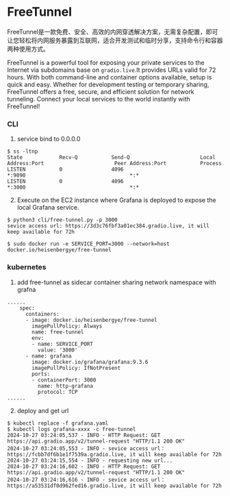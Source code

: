 # FreeTunnel

FreeTunnel是一款免费、安全、高效的内网穿透解决方案，无需复杂配置，即可让您轻松将内网服务暴露到互联网，适合开发测试和临时分享，支持命令行和容器两种使用方式。

FreeTunnel is a powerful tool for exposing your private services to the Internet via subdomains base on `gradio.live`.It provides URLs valid for 72 hours. With both command-line and container options available, setup is quick and easy. Whether for development testing or temporary sharing, FreeTunnel offers a free, secure, and efficient solution for network tunneling. Connect your local services to the world instantly with FreeTunnel!

### CLI

1. service bind to 0.0.0.0
```
$ ss -ltnp
State            Recv-Q           Send-Q                       Local Address:Port                       Peer Address:Port           Process                                       
LISTEN           0                4096                                     *:9090                                  *:*                                                    
LISTEN           0                4096                                     *:3000                                  *:* 
```
2. Execute on the EC2 instance where Grafana is deployed to expose the local Grafana service.
```
$ python3 cli/free-tunnel.py -p 3000                                
sevice access url: https://3d3c76fbf3a01ec384.gradio.live, it will keep available for 72h

$ sudo docker run -e SERVICE_PORT=3000 --network=host docker.io/heisenbergye/free-tunnel
```

### kubernetes

1. add free-tunnel as sidecar container sharing network namespace with grafna
```
......
    spec:
      containers:
      - image: docker.io/heisenbergye/free-tunnel
        imagePullPolicy: Always
        name: free-tunnel
        env:
        - name: SERVICE_PORT
          value: '3000'
      - name: grafana
        image: docker.io/grafana/grafana:9.3.6
        imagePullPolicy: IfNotPresent
        ports:
        - containerPort: 3000
          name: http-grafana
          protocol: TCP
......

```

2. deploy and get url

```
$ kubectl replace -f grafana.yaml
$ kubectl logs grafana-xxxx -c free-tunnel
2024-10-27 03:24:05,537 - INFO - HTTP Request: GET https://api.gradio.app/v2/tunnel-request "HTTP/1.1 200 OK"
2024-10-27 03:24:05,553 - INFO - sevice access url：https://fcbb7df6b1e1f7539a.gradio.live, it will keep available for 72h
2024-10-27 03:24:15,554 - INFO - requesting new url...
2024-10-27 03:24:16,602 - INFO - HTTP Request: GET https://api.gradio.app/v2/tunnel-request "HTTP/1.1 200 OK"
2024-10-27 03:24:16,616 - INFO - sevice access url：https://a53531df0d962fed16.gradio.live, it will keep available for 72h
```
